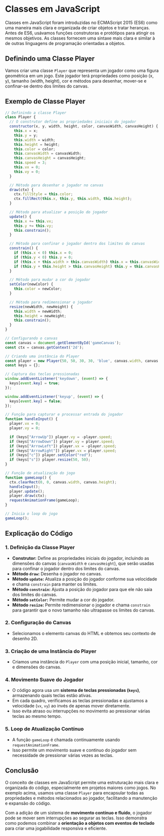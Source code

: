 # Classes em JavaScript

Classes em JavaScript foram introduzidas no ECMAScript 2015 (ES6) como uma maneira mais clara e organizada de criar objetos e tratar heranças. Antes de ES6, usávamos funções construtoras e protótipos para atingir os mesmos objetivos. As classes fornecem uma sintaxe mais clara e similar à de outras linguagens de programação orientadas a objetos.

## Definindo uma Classe Player

Vamos criar uma classe `Player` que representa um jogador como uma figura geométrica em um jogo. Este jogador terá propriedades como posição (x, y), tamanho (width, height), cor e métodos para desenhar, mover-se e confinar-se dentro dos limites do canvas.

## Exemplo de Classe Player

```js
// Definindo a classe Player
class Player {
  // O construtor define as propriedades iniciais do jogador
  constructor(x, y, width, height, color, canvasWidth, canvasHeight) {
    this.x = x;
    this.y = y;
    this.width = width;
    this.height = height;
    this.color = color;
    this.canvasWidth = canvasWidth;
    this.canvasHeight = canvasHeight;
    this.speed = 3;
    this.vx = 0;
    this.vy = 0;
  }

  // Método para desenhar o jogador no canvas
  draw(ctx) {
    ctx.fillStyle = this.color;
    ctx.fillRect(this.x, this.y, this.width, this.height);
  }

  // Método para atualizar a posição do jogador
  update() {
    this.x += this.vx;
    this.y += this.vy;
    this.constrain();
  }

  // Método para confinar o jogador dentro dos limites do canvas
  constrain() {
    if (this.x < 0) this.x = 0;
    if (this.y < 0) this.y = 0;
    if (this.x + this.width > this.canvasWidth) this.x = this.canvasWidth - this.width;
    if (this.y + this.height > this.canvasHeight) this.y = this.canvasHeight - this.height;
  }

  // Método para mudar a cor do jogador
  setColor(newColor) {
    this.color = newColor;
  }

  // Método para redimensionar o jogador
  resize(newWidth, newHeight) {
    this.width = newWidth;
    this.height = newHeight;
    this.constrain();
  }
}

// Configurando o canvas
const canvas = document.getElementById('gameCanvas');
const ctx = canvas.getContext('2d');

// Criando uma instância do Player
const player = new Player(50, 50, 30, 30, 'blue', canvas.width, canvas.height);
const keys = {};

// Captura das teclas pressionadas
window.addEventListener('keydown', (event) => {
  keys[event.key] = true;
});

window.addEventListener('keyup', (event) => {
  keys[event.key] = false;
});

// Função para capturar e processar entrada do jogador
function handleInput() {
  player.vx = 0;
  player.vy = 0;

  if (keys["ArrowUp"]) player.vy = -player.speed;
  if (keys["ArrowDown"]) player.vy = player.speed;
  if (keys["ArrowLeft"]) player.vx = -player.speed;
  if (keys["ArrowRight"]) player.vx = player.speed;
  if (keys["c"]) player.setColor("red");
  if (keys["s"]) player.resize(50, 50);
}

// Função de atualização do jogo
function gameLoop() {
  ctx.clearRect(0, 0, canvas.width, canvas.height);
  handleInput();
  player.update();
  player.draw(ctx);
  requestAnimationFrame(gameLoop);
}

// Inicia o loop do jogo
gameLoop();
```

## Explicação do Código

### 1. Definição da Classe Player

- **Construtor:** Define as propriedades iniciais do jogador, incluindo as dimensões do canvas (`canvasWidth` e `canvasHeight`), que serão usadas para confinar o jogador dentro dos limites do canvas.
- **Método `draw`:** Desenha o jogador no canvas.
- **Método `update`:** Atualiza a posição do jogador conforme sua velocidade e chama `constrain` para manter os limites.
- **Método `constrain`:** Ajusta a posição do jogador para que ele não saia dos limites do canvas.
- **Método `setColor`:** Permite mudar a cor do jogador.
- **Método `resize`:** Permite redimensionar o jogador e chama `constrain` para garantir que o novo tamanho não ultrapasse os limites do canvas.

### 2. Configuração do Canvas

- Selecionamos o elemento canvas do HTML e obtemos seu contexto de desenho 2D.

### 3. Criação de uma Instância do Player

- Criamos uma instância do `Player` com uma posição inicial, tamanho, cor e dimensões do canvas.

### 4. Movimento Suave do Jogador

- O código agora usa um **sistema de teclas pressionadas (`keys`)**, armazenando quais teclas estão ativas.
- Em cada quadro, verificamos as teclas pressionadas e ajustamos a velocidade (`vx`, `vy`) ao invés de apenas mover diretamente.
- Isso evita atraso ou interrupções no movimento ao pressionar várias teclas ao mesmo tempo.

### 5. Loop de Atualização Contínuo

- A função `gameLoop` é chamada continuamente usando `requestAnimationFrame`.
- Isso permite um movimento suave e contínuo do jogador sem necessidade de pressionar várias vezes as teclas.

## Conclusão

O conceito de classes em JavaScript permite uma estruturação mais clara e organizada do código, especialmente em projetos maiores como jogos. No exemplo acima, usamos uma classe `Player` para encapsular todas as propriedades e métodos relacionados ao jogador, facilitando a manutenção e expansão do código.

Com a adição de um sistema de **movimento contínuo e fluído**, o jogador pode se mover sem interrupções ao segurar as teclas. Isso demonstra como podemos combinar a **orientação a objetos com eventos de teclado** para criar uma jogabilidade responsiva e eficiente.
